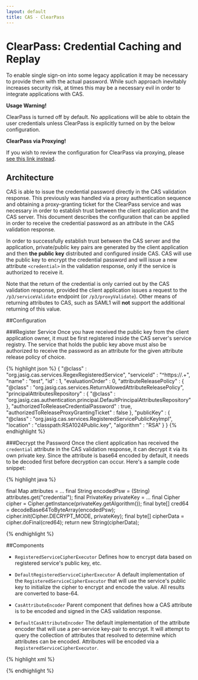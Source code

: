 ```yaml
---
layout: default
title: CAS - ClearPass
---
```


# ClearPass: Credential Caching and Replay
To enable single sign-on into some legacy application it may be necessary to provide them with the actual password. While such approach inevitably increases security risk, at times this may be a necessary evil in order to integrate applications with CAS.

<div class="alert alert-warning"><strong>Usage Warning!</strong><p>ClearPass is turned off by default. No applications will be able to obtain the user credentials unless ClearPass is explicitly turned on by the below configuration.</p></div>

<div class="alert alert-info"><strong>ClearPass via Proxying!</strong><p>If you wish to review the configuration for ClearPass via proxying, please <a href="ClearPass-Proxy-Authentication.html">see this link instead</a>.</p></div>

## Architecture
CAS is able to issue the credential password directly in the CAS validation response. This previously was handled via a proxy authentication sequence and obtaining a proxy-granting ticket for the ClearPass service and was necessary in order to establish trust between the client application and the CAS server. This document describes the configuration that can be applied in order to receive the credential password as an attribute in the CAS validation response.

In order to successfully establish trust between the
CAS server and the application, private/public key pairs are generated by the client application and then **the public key** distributed and configured inside CAS. CAS will use the public key to encrypt the credential password and will issue a new attribute `<credential>` in the validation response, only if the service is authorized to receive it.

Note that the return of the credential is only carried out by the CAS validation response, provided the client
application issues a request to the `/p3/serviceValidate` endpoint  (or `/p3/proxyValidate`). Other means of returning attributes to CAS, such as SAML1 will **not** support the additional returning of this value.

##Configuration

###Register Service
Once you have received the public key from the client application owner, it must be first
registered inside the CAS server's service registry. The service that holds the public key above must also
be authorized to receive the password
as an attribute for the given attribute release policy of choice.

{% highlight json %}
{
  "@class" : "org.jasig.cas.services.RegexRegisteredService",
  "serviceId" : "^https://.+",
  "name" : "test",
  "id" : 1,
  "evaluationOrder" : 0,
  "attributeReleasePolicy" : {
    "@class" : "org.jasig.cas.services.ReturnAllowedAttributeReleasePolicy",
    "principalAttributesRepository" : {
      "@class" : "org.jasig.cas.authentication.principal.DefaultPrincipalAttributesRepository"
    },
    "authorizedToReleaseCredentialPassword" : true,
    "authorizedToReleaseProxyGrantingTicket" : false
  },
  "publicKey" : {
    "@class" : "org.jasig.cas.services.RegisteredServicePublicKeyImpl",
    "location" : "classpath:RSA1024Public.key",
    "algorithm" : "RSA"
  }
}
{% endhighlight %}

###Decrypt the Password
Once the client application has received the `credential` attribute in the CAS validation response, it can decrypt it via its own private key. Since the attribute is base64 encoded by default, it needs to be decoded first before
decryption can occur. Here's a sample code snippet:

{% highlight java %}

final Map<?, ?> attributes = ...
final String encodedPsw = (String) attributes.get("credential");
final PrivateKey privateKey = ...
final Cipher cipher = Cipher.getInstance(privateKey.getAlgorithm());
final byte[] cred64 = decodeBase64ToByteArray(encodedPsw);
cipher.init(Cipher.DECRYPT_MODE, privateKey);
final byte[] cipherData = cipher.doFinal(cred64);
return new String(cipherData);

{% endhighlight %}


##Components

- `RegisteredServiceCipherExecutor`
Defines how to encrypt data based on registered service's public key, etc.

- `DefaultRegisteredServiceCipherExecutor`
A default implementation of the `RegisteredServiceCipherExecutor`
that will use the service's public key to initialize the cipher to
encrypt and encode the value. All results are converted to base-64.

- `CasAttributeEncoder`
Parent component that defines how a CAS attribute
is to be encoded and signed in the CAS validation response.

- `DefaultCasAttributeEncoder`
The default implementation of the attribute encoder that will use a per-service key-pair
to encrypt. It will attempt to query the collection of attributes that resolved to determine
which attributes can be encoded. Attributes will be encoded via a `RegisteredServiceCipherExecutor`.

{% highlight xml %}
<bean id="cas3ServiceSuccessView"
    class="org.jasig.cas.web.view.Cas30ResponseView"
    c:view-ref="cas3JstlSuccessView"
    p:successResponse="true"
    p:servicesManager-ref="servicesManager"
    p:casAttributeEncoder-ref="casAttributeEncoder"  />

<bean id="casRegisteredServiceCipherExecutor"
    class="org.jasig.cas.services.DefaultRegisteredServiceCipherExecutor" />

<bean id="casAttributeEncoder"
    class="org.jasig.cas.authentication.support.DefaultCasAttributeEncoder"
    c:servicesManager-ref="servicesManager"
    c:cipherExecutor-ref="casRegisteredServiceCipherExecutor"  />
{% endhighlight %}
